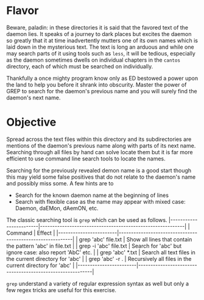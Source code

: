 # Flavor
Beware, paladin: in these directories it is said that the favored text
of the daemon lies. It speaks of a journey to dark places but excites
the daemon so greatly that it at time inadvertently mutters one of its
own names which is laid down in the mysterious text. The text is long
an arduous and while one may search parts of it using tools such as
`less`, it will be tedious, especially as the daemon sometimes dwells
on individual chapters in the `cantos` directory, each of which must
be searched on individually.

Thankfully a once mighty program know only as ED bestowed a power upon
the land to help you before it shrank into obscurity.  Master the
power of GREP to search for the daemon's previous name and you will
surely find the daemon's next name.

# Objective
Spread across the text files within this directory and its
subdirectories are mentions of the daemon's previous name along with
parts of its next name.  Searching through all files by hand can
solve locate them but it is far more efficient to use command line
search tools to locate the names.

Searching for the previously revealed demon name is a good start
though this may yield some false positives that do not relate to the
daemon's name and possibly miss some. A few hints are to
- Search for the known daemon name at the beginning of lines
- Search with flexible case as the name may appear with mixed case:
  Daemon, daEMon, dAemON, etc.
  
The classic searching tool is `grep` which can be used as follows.
|------------------------|-----------------------------------------------------------|
| Command                | Effect                                                    |
|------------------------|-----------------------------------------------------------|
| grep 'abc' file.txt    | Show all lines that contain the pattern 'abc' in file.txt |
| grep -i 'abc' file.txt | Search for 'abc' but ignore case: also report 'AbC' etc.  |
| grep 'abc' *.txt       | Search all text files in the current directory for 'abc'  |
| grep 'abc' -r .        | Recursively all files in the current directory for 'abc'  |
|------------------------|-----------------------------------------------------------|

`grep` understand a variety of regular expression syntax as well but
only a few regex tricks are useful for this exercise.

